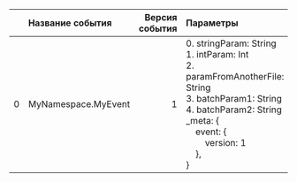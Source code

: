 |    | Название события    |   Версия события | Параметры&nbsp;&nbsp;&nbsp;&nbsp;&nbsp;&nbsp;&nbsp;&nbsp;&nbsp;&nbsp;&nbsp;&nbsp;&nbsp;&nbsp;&nbsp;&nbsp;&nbsp;&nbsp;&nbsp;&nbsp;&nbsp;                                                                                                                                            | Описание&nbsp;&nbsp;&nbsp;&nbsp;&nbsp;&nbsp;&nbsp;&nbsp;&nbsp;&nbsp;&nbsp;&nbsp;&nbsp;&nbsp;&nbsp;&nbsp;&nbsp;&nbsp;&nbsp;&nbsp;&nbsp;&nbsp;&nbsp;&nbsp;&nbsp;&nbsp;&nbsp;&nbsp;&nbsp;&nbsp;&nbsp;&nbsp;&nbsp;&nbsp;&nbsp;&nbsp;&nbsp;                                                                                                                                                                                               | Комментарий&nbsp;&nbsp;&nbsp;&nbsp;&nbsp;&nbsp;&nbsp;&nbsp;&nbsp;&nbsp;&nbsp;&nbsp;&nbsp;&nbsp;&nbsp;&nbsp;&nbsp;&nbsp;&nbsp;&nbsp;&nbsp;&nbsp;&nbsp;&nbsp;&nbsp;&nbsp;&nbsp;&nbsp;&nbsp;&nbsp;&nbsp;&nbsp;&nbsp;&nbsp;   | Android                        | WebSmartTV                             | iOS                            |
|---:|:--------------------|-----------------:|:-----------------------------------------------------------------------------------------------------------------------------------------------------------------------------------------------------------------------------------------------------------------------------------|:-------------------------------------------------------------------------------------------------------------------------------------------------------------------------------------------------------------------------------------------------------------------------------------------------------------------------------------------------------------------------------------------------------------------------------------|:--------------------------------------------------------------------------------------------------------------------------------------------------------------------------------------------------------------------------|:-------------------------------|:---------------------------------------|:-------------------------------|
|  0 | MyNamespace.MyEvent |                1 | 0. stringParam: String<br>1. intParam: Int<br>2. paramFromAnotherFile: String<br>3. batchParam1: String<br>4. batchParam2: String<br>_meta: {<br>&nbsp;&nbsp;&nbsp;&nbsp;event: {<br>&nbsp;&nbsp;&nbsp;&nbsp;&nbsp;&nbsp;&nbsp;&nbsp;version: 1<br>&nbsp;&nbsp;&nbsp;&nbsp;},<br>} | События&nbsp;со&nbsp;всеми&nbsp;возможными&nbsp;типами&nbsp;параметров<br><br>0. stringParam - Парамтер&nbsp;типа&nbsp;String<br>1. intParam - Параметр&nbsp;типа&nbsp;Int<br>2. paramFromAnotherFile - Параметр,&nbsp;описанный&nbsp;в&nbsp;отдельным&nbsp;файле.<br>3. batchParam1 - Параметр,&nbsp;описанный&nbsp;в&nbsp;отдельным&nbsp;файле.<br>4. batchParam2 - Параметр,&nbsp;описанный&nbsp;в&nbsp;отдельным&nbsp;файле.<br> |                                                                                                                                                                                                                           | 3.14 https://st.yandex-team.ru | В разработке‍ https://st.yandex-team.ru | 4.13 https://st.yandex-team.ru |